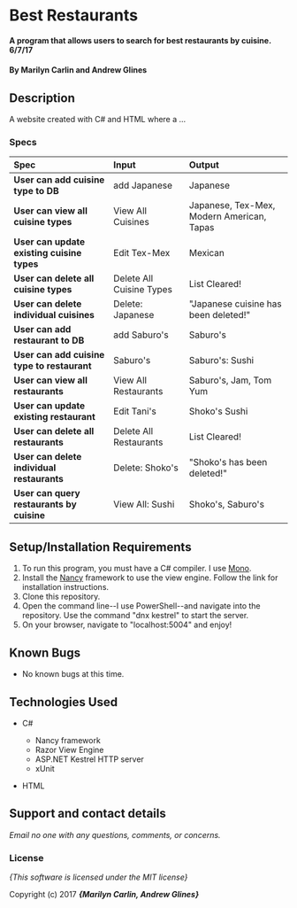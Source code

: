 # Best Restaurants

#### A program that allows users to search for best restaurants by cuisine. 6/7/17

#### By **Marilyn Carlin and Andrew Glines**

## Description

A website created with C# and HTML where a ...


### Specs
| Spec | Input | Output |
| :-------------     | :------------- | :------------- |
| **User can add cuisine type to DB** | add Japanese | Japanese |
| **User can view all cuisine types** | View All Cuisines  | Japanese, Tex-Mex, Modern American, Tapas |
| **User can update existing cuisine types**| Edit Tex-Mex | Mexican |
| **User can delete all cuisine types**| Delete All Cuisine Types | List Cleared! |
| **User can delete individual cuisines** | Delete: Japanese | "Japanese cuisine has been deleted!" |
| **User can add restaurant to DB** | add Saburo's | Saburo's |
| **User can add cuisine type to restaurant** | Saburo's | Saburo's: Sushi |
| **User can view all restaurants** | View All Restaurants  | Saburo's, Jam, Tom Yum |
| **User can update existing restaurant**| Edit Tani's | Shoko's Sushi |
| **User can delete all restaurants**| Delete All Restaurants | List Cleared! |
| **User can delete individual restaurants** | Delete: Shoko's | "Shoko's has been deleted!" |
| **User can query restaurants by cuisine** | View All: Sushi | Shoko's, Saburo's |

## Setup/Installation Requirements

1. To run this program, you must have a C# compiler. I use [Mono](http://www.mono-project.com).
2. Install the [Nancy](http://nancyfx.org/) framework to use the view engine. Follow the link for installation instructions.
3. Clone this repository.
4. Open the command line--I use PowerShell--and navigate into the repository. Use the command "dnx kestrel" to start the server.
5. On your browser, navigate to "localhost:5004" and enjoy!

## Known Bugs
* No known bugs at this time.

## Technologies Used
* C#
  * Nancy framework
  * Razor View Engine
  * ASP.NET Kestrel HTTP server
  * xUnit

* HTML

## Support and contact details

_Email no one with any questions, comments, or concerns._

### License

*{This software is licensed under the MIT license}*

Copyright (c) 2017 **_{Marilyn Carlin, Andrew Glines}_**
